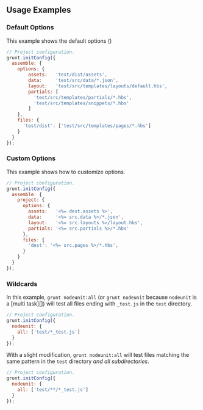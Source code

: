 ## Usage Examples


### Default Options

This example shows the default options ()

``` js
// Project configuration.
grunt.initConfig({
  assemble: {
    options: {
        assets:   'test/dist/assets',
        data:     'test/src/data/*.json',
        layout:   'test/src/templates/layouts/default.hbs',
        partials: [
          'test/src/templates/partials/*.hbs',
          'test/src/templates/snippets/*.hbs'
        ]
    },
    files: {
      'test/dist': ['test/src/templates/pages/*.hbs']
    }
  }
});
```

### Custom Options

This example shows how to customize options.

``` js
// Project configuration.
grunt.initConfig({
  assemble: {
    project: {
      options: {
        assets:   '<%= dest.assets %>',
        data:     '<%= src.data %>/*.json',
        layout:   '<%= src.layouts %>/layout.hbs',
        partials: '<%= src.partials %>/*.hbs'
      },
      files: {
        'dest': '<%= src.pages %>/*.hbs',
      }
    }
  }
});
```

### Wildcards

In this example, `grunt nodeunit:all` (or `grunt nodeunit` because `nodeunit` is a [multi task][]) will test all files ending with `_test.js` in the `test` directory.

```js
// Project configuration.
grunt.initConfig({
  nodeunit: {
    all: ['test/*_test.js']
  }
});
```

With a slight modification, `grunt nodeunit:all` will test files matching the same pattern in the `test` directory _and all subdirectories_.

```js
// Project configuration.
grunt.initConfig({
  nodeunit: {
    all: ['test/**/*_test.js']
  }
});
```